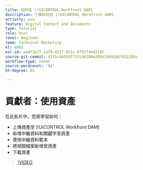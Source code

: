 ```yaml
---
title: 如何在 [!UICONTROL Workfront DAM]
description: 了解如何在 [!UICONTROL Workfront DAM].
activity: use
feature: Digital Content and Documents
type: Tutorial
role: User
level: Beginner
team: Technical Marketing
kt: 8995
exl-id: ae0f3a7f-ca79-451f-851c-6792f44d218f
source-git-commit: d1f5c4a558f737cb8188e209a16b91b67d32285c
workflow-type: tm+mt
source-wordcount: '52'
ht-degree: 0%

---
```


# 貢獻者：使用資產

在此影片中，您將學習如何：

* 上傳資產至 [!UICONTROL Workfront DAM]
* 新增中繼資料和關鍵字至資產
* 使用中繼資料範本
* 將相關檔案新增至資產
* 下載資產

>[!VIDEO](https://video.tv.adobe.com/v/335255/?quality=12)
